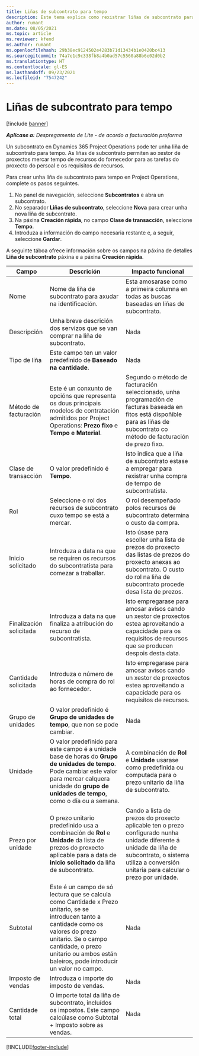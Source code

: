 ```yaml
---
title: Liñas de subcontrato para tempo
description: Este tema explica como rexistrar liñas de subcontrato para tempo e rexistrar a compra de tempo de fornecedores.
author: rumant
ms.date: 08/05/2021
ms.topic: article
ms.reviewer: kfend
ms.author: rumant
ms.openlocfilehash: 29b38ec9124502e4283b71d13434b1e0420bc413
ms.sourcegitcommit: 74a7e1c9c338fb8a4b0ad57c5560a88b6e02d0b2
ms.translationtype: HT
ms.contentlocale: gl-ES
ms.lasthandoff: 09/23/2021
ms.locfileid: "7547242"
---
```

# <a name="subcontract-lines-for-time"></a>Liñas de subcontrato para tempo

[!include [banner](../../includes/dataverse-preview.md)]

_**Aplícase a:** Despregamento de Lite - de acordo a facturación proforma_

Un subcontrato en Dynamics 365 Project Operations pode ter unha liña de subcontrato para tempo. As liñas de subcontrato permiten ao xestor de proxectos mercar tempo de recursos do fornecedor para as tarefas do proxecto do persoal e os requisitos de recursos.

Para crear unha liña de subcontrato para tempo en Project Operations, complete os pasos seguintes.

1. No panel de navegación, seleccione **Subcontratos** e abra un subcontrato.
2. No separador **Liñas de subcontrato**, seleccione **Nova** para crear unha nova liña de subcontrato.
3. Na páxina **Creación rápida**, no campo **Clase de transacción**, seleccione **Tempo**.
4. Introduza a información do campo necesaria restante e, a seguir, seleccione **Gardar**.

  A seguinte táboa ofrece información sobre os campos na páxina de detalles **Liña de subcontrato** páxina e a páxina **Creación rápida**.

| **Campo** | **Descrición** | **Impacto funcional** |
| --- | --- | --- |
| Nome | Nome da liña de subcontrato para axudar na identificación. | Esta amosarase como a primeira columna en todas as buscas baseadas en liñas de subcontrato. |
| Descripción | Unha breve descrición dos servizos que se van comprar na liña de subcontrato. |Nada |
| Tipo de liña |   Este campo ten un valor predefinido de **Baseado na cantidade**.| Nada |
| Método de facturación | Este é un conxunto de opcións que representa os dous principais modelos de contratación admitidos por Project Operations: **Prezo fixo** e **Tempo e Material**. | Segundo o método de facturación seleccionado, unha programación de facturas baseada en fitos está dispoñible para as liñas de subcontrato co método de facturación de prezo fixo. |
| Clase de transacción | O valor predefinido é **Tempo**. | Isto indica que a liña de subcontrato estase a empregar para rexistrar unha compra de tempo de subcontratista. |
| Rol | Seleccione o rol dos recursos de subcontrato cuxo tempo se está a mercar. | O rol desempeñado polos recursos de subcontrato determina o custo da compra. |
| Inicio solicitado | Introduza a data na que se requiren os recursos do subcontratista para comezar a traballar. | Isto úsase para escoller unha lista de prezos do proxecto das listas de prezos do proxecto anexas ao subcontrato. O custo do rol na liña de subcontrato procede desa lista de prezos. |
| Finalización solicitada | Introduza a data na que finaliza a atribución do recurso de subcontratista. | Isto empregarase para amosar avisos cando un xestor de proxectos estea aproveitando a capacidade para os requisitos de recursos que se producen despois desta data. |
| Cantidade solicitada | Introduza o número de horas de compra do rol ao fornecedor. | Isto empregarase para amosar avisos cando un xestor de proxectos estea aproveitando a capacidade para os requisitos de recursos. |
| Grupo de unidades | O valor predefinido é **Grupo de unidades de tempo**, que non se pode cambiar. | Nada|
| Unidade | O valor predefinido para este campo é a unidade base de horas do **Grupo de unidades de tempo**. Pode cambiar este valor para mercar calquera unidade do **grupo de unidades de tempo**, como o día ou a semana. | A combinación de **Rol** e **Unidade** usarase como predefinida ou computada para o prezo unitario da liña de subcontrato. |
| Prezo por unidade | O prezo unitario predefinido usa a combinación de **Rol** e **Unidade** da lista de prezos do proxecto aplicable para a data de **inicio solicitado** da liña de subcontrato. | Cando a lista de prezos do proxecto aplicable ten o prezo configurado nunha unidade diferente á unidade da liña de subcontrato, o sistema utiliza a conversión unitaria para calcular o prezo por unidade. |
| Subtotal |    Este é un campo de só lectura que se calcula como Cantidade x Prezo unitario, se se introducen tanto a cantidade como os valores do prezo unitario. Se o campo cantidade, o prezo unitario ou ambos están baleiros, pode introducir un valor no campo. | Nada|
| Imposto de vendas |   Introduza o importe do imposto de vendas. |Nada |
| Cantidade total | O importe total da liña de subcontrato, incluídos os impostos. Este campo calcúlase como Subtotal + Imposto sobre as vendas.|Nada |

[!INCLUDE[footer-include](../../includes/footer-banner.md)]
